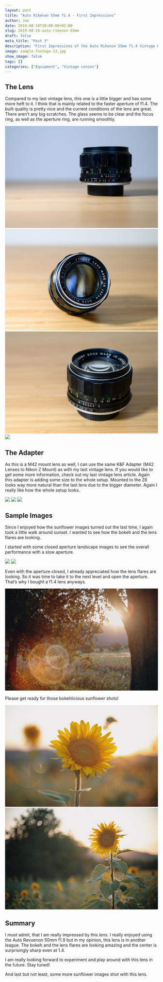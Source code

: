 ```yaml
---
layout: post
title: "Auto Rikenon 55mm f1.4 - First Impressions"
author: Jan
date: 2019-08-16T18:00:00+02:00
slug: 2019-08-16-auto-rikenon-55mm
draft: false
meta_title: "Post 3"
description: "First Impressions of the Auto Rikenon 55mm f1.4 Vintage Lens"
image: sample-footage-13.jpg
show_image: false
tags: []
categories: ["Equipment", "Vintage Lenses"]
---
```

## The Lens
Compared to my last vintage lens, this one is a little bigger and has some more heft to it. I think that is mainly related to the faster aperture of f1.4. The built quality is pretty nice and the current conditions of the lens are great. There aren’t any big scratches. The glass seems to be clear and the focus ring, as well as the aperture ring, are running smoothly.

![](./lens-4.jpg)
![](./lens-5.jpg)
![](./lens-6.jpg)
![](./lens-size.jpg)


## The Adapter
As this is a M42 mount lens as well, I can use the same K&F Adapter (M42 Lenses to Nikon Z Mount) as with my last vintage lens. If you would like to get some more information, check out my last vintage lens article. Again this adapter is adding some size to the whole setup. Mounted to the Z6 looks way more natural than the last lens due to the bigger diameter. Again I really like how the whole setup looks.

![](./lens-1.jpg)
![](./lens-2.jpg)
![](./lens-3.jpg)

## Sample Images

Since I enjoyed how the sunflower images turned out the last time, I again took a little walk around sunset. I wanted to see how the bokeh and the lens flares are looking.

I started with some closed aperture landscape images to see the overall performance with a slow aperture.

![](./sample-footage-1.jpg)
![](./sample-footage-5.jpg)

Even with the aperture closed, I already appreciated how the lens flares are looking. So it was time to take it to the next level and open the aperture. That’s why I bought a f1.4 lens anyways.

![](./sample-footage-7.jpg)

Please get ready for those bokehlicious sunflower shots!

![](./sample-footage-11.jpg)
![](./sample-footage-9.jpg)

## Summary
I must admit, that I am really impressed by this lens. I really enjoyed using the Auto Revuenon 50mm f1.9 but in my opinion, this lens is in another league. The bokeh and the lens flares are looking amazing and the center is surprisingly sharp even at 1.4.

I am really looking forward to experiment and play around with this lens in the future. Stay tuned!

And last but not least, some more sunflower images shot with this lens.